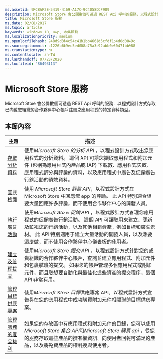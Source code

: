 ```yaml
---
ms.assetid: 9FCBAF2E-5419-4169-A17C-9C4058DCF909
description: Microsoft Store 會公開數個可透過 REST Api 呼叫的服務，以程式設計方式存取已向或您組織的合作夥伴中心帳戶註冊之應用程式的特定資料類型。
title: Microsoft Store 服務
ms.date: 02/08/2017
ms.topic: article
keywords: windows 10, uwp, 市集服務
ms.localizationpriority: medium
ms.openlocfilehash: 948d9d3b4c54c41b1bb4661d5cfdf1b4d0d0849c
ms.sourcegitcommit: c1226b6b9ec5ed008a75a3d92abb0e50471bb988
ms.translationtype: MT
ms.contentlocale: zh-TW
ms.lasthandoff: 07/20/2020
ms.locfileid: "86493113"
---
```

# <a name="microsoft-store-services"></a>Microsoft Store 服務

Microsoft Store 會公開數個可透過 REST Api 呼叫的服務，以程式設計方式存取已向或您組織的合作夥伴中心帳戶註冊之應用程式的特定資料類型。

## <a name="in-this-section"></a>本節內容


| 主題            | 描述                 |
|------------------|-----------------------------|
| [存取分析資料](access-analytics-data-using-windows-store-services.md) | 使用*Microsoft Store 的分析 API* ，以程式設計方式取出您應用程式的分析資料。 這個 API 可讓您擷取應用程式和附加元件 (也稱為應用程式內產品或 IAP) 下載數、應用程式失敗、應用程式評分與評論的資料，以及應用程式中廣告及促銷廣告行銷活動的績效資料。 |
| [回應檢閱](respond-to-reviews-using-windows-store-services.md) | 使用 *Microsoft Store 評論 API*，以程式設計方式在 Microsoft Store 中回應您 app 的評論。 此 API 特別適合想要大量回應許多評論，而不使用合作夥伴中心的開發人員。  |
| [執行廣告活動](run-ad-campaigns-using-windows-store-services.md) | 使用*Microsoft Store 促銷 API* ，以程式設計方式管理您應用程式的促銷廣告行銷活動。 這個 API 可讓您用來建立、更新及監視您的行銷活動，以及其他相關資產，例如目標和廣告素材。 此 API 特別適用于建立大量活動的開發人員，以及想要這麼做，而不使用合作夥伴中心儀表板的使用者。 |
| [建立及管理提交](create-and-manage-submissions-using-windows-store-services.md) | 使用*Microsoft Store 提交 API* ，以程式設計方式針對您的或貴組織的合作夥伴中心帳戶，查詢並建立應用程式、附加元件和包裹航班的提交。 如果您的帳戶管理多個應用程式或附加元件，而且您想要自動化與最佳化這些資產的提交程序，這個 API 非常有用。 |
| [管理目標供應專案](manage-targeted-offers-using-windows-store-services.md) | 使用*Microsoft Store 目標*供應專案 API，以程式設計方式宣告與在您的應用程式中成功購買附加元件相關聯的目標供應專案。 |
| [管理服務的產品權利](view-and-grant-products-from-a-service.md)  | 如果您的存放區中有應用程式和附加元件的目錄，您可以使用*Microsoft Store 集合 API*和*Microsoft Store 購買 api* ，從您的服務存取這些產品的擁有權資訊、向使用者回報可滿足的產品，以及將免費產品的權利授與使用者。  |
